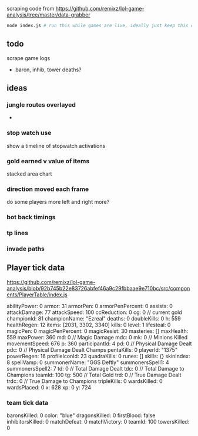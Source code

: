 scraping code from https://github.com/remixz/lol-game-analysis/tree/master/data-grabber

```bash
node index.js # run this while games are live, ideally just keep this on a long running process on a server
```


## todo

scrape game logs

- baron, inhib, tower deaths?

## ideas


### jungle routes overlayed

- 


### stop watch use

show a timeline of stopwatch activations


### gold earned v value of items

stacked area chart


### direction moved each frame

do some players more left and right more?


### bot back timings



### tp lines


### invade paths


## Player tick data

https://github.com/remixz/lol-game-analysis/blob/92b745b22e83726abfef46a9c29fbbaae9e710bc/src/components/PlayerTable/index.js

abilityPower: 0
armor: 31
armorPen: 0
armorPenPercent: 0
assists: 0
attackDamage: 77
attackSpeed: 100
ccReduction: 0
cg: 0 // current gold
championId: 81
championName: "Ezreal"
deaths: 0
doubleKills: 0
h: 559
healthRegen: 12
items: [2031, 3302, 3340]
kills: 0
level: 1
lifesteal: 0
magicPen: 0
magicPenPercent: 0
magicResist: 30
masteries: []
maxHealth: 559
maxPower: 360
md: 0 // Magic Damage
mdc: 0
mk: 0 // Minions Killed
movementSpeed: 676
p: 360
participantId: 4
pd: 0 // Physical Damage Dealt
pdc: 0 // Physical Damage Dealt Champs
pentaKills: 0
playerId: "1375"
powerRegen: 16
profileIconId: 23
quadraKills: 0
runes: []
skills: {}
skinIndex: 8
spellVamp: 0
summonerName: "GGS Deftly"
summonersSpell1: 4
summonersSpell2: 7
td: 0  // Total Damage Dealt
tdc: 0 // Total Damage to Champions
teamId: 100
tg: 500  // Total Gold
trd: 0  // True Damage Dealt
trdc: 0 // True Damage to Champions
tripleKills: 0
wardsKilled: 0
wardsPlaced: 0
x: 628
xp: 0
y: 724


### team tick data

baronsKilled: 0
color: "blue"
dragonsKilled: 0
firstBlood: false
inhibitorsKilled: 0
matchDefeat: 0
matchVictory: 0
teamId: 100
towersKilled: 0